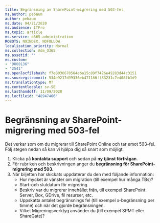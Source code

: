 ```yaml
---
title: Begränsning av SharePoint-migrering med 503-fel
ms.author: pebaum
author: pebaum
ms.date: 04/21/2020
ms.audience: ITPro
ms.topic: article
ms.service: o365-administration
ROBOTS: NOINDEX, NOFOLLOW
localization_priority: Normal
ms.collection: Adm_O365
ms.assetid: ''
ms.custom:
- "9000136"
- "2541"
ms.openlocfilehash: f7e0030670564eba15c89f7426e49283d44c3151
ms.sourcegitcommit: 534e9217d99336eb471166ff83231c7e408fb1d9
ms.translationtype: MT
ms.contentlocale: sv-SE
ms.lasthandoff: 11/09/2020
ms.locfileid: "48947466"
---
```

# <a name="sharepoint-migration-throttling-with-503-errors"></a>Begränsning av SharePoint-migrering med 503-fel

Det verkar som om du migrerar till SharePoint Online och tar emot 503-fel. Följ stegen nedan så kan vi hjälpa dig så snart som möjligt.

1. Klicka på **kontakta support** och sedan på **ny tjänst förfrågan**.
2. För rubriken och beskrivningen anger du **begränsning för SharePoint-migrering med 503**.
3. När biljetten har skickats uppdaterar du den med följande information:
    - Hur mycket är vänster om migration (till exempel hur många TBs)?
    - Start-och slutdatum för migrering.
    - Beskriv var du migrerar innehållet från, till exempel SharePoint Server, Box, GDrive, fil resurser, etc.
    - Uppskatta antalet begränsnings fel (till exempel x-begränsning per timme) och när det gjorde begränsningen.
    - Vilket Migreringsverktyg använder du (till exempel SPMT eller ShareGate)?

